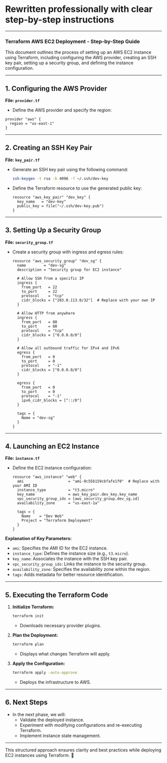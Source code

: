 # Rewritten professionally with clear step-by-step instructions  

---

### **Terraform AWS EC2 Deployment - Step-by-Step Guide**  

This document outlines the process of setting up an AWS EC2 instance using Terraform, including configuring the AWS provider, creating an SSH key pair, setting up a security group, and defining the instance configuration.

---

## **1. Configuring the AWS Provider**  
**File: `provider.tf`**  

- Define the AWS provider and specify the region:  

```hcl
provider "aws" {
  region = "us-east-1"
}
```

---

## **2. Creating an SSH Key Pair**  
**File: `key_pair.tf`**  

- Generate an SSH key pair using the following command:  

  ```bash
  ssh-keygen -t rsa -b 4096 -f ~/.ssh/dev-key
  ```

- Define the Terraform resource to use the generated public key:  

  ```hcl
  resource "aws_key_pair" "dev_key" {
    key_name   = "dev-key"
    public_key = file("~/.ssh/dev-key.pub")
  }
  ```

---

## **3. Setting Up a Security Group**  
**File: `security_group.tf`**  

- Create a security group with ingress and egress rules:  

  ```hcl
  resource "aws_security_group" "dev_sg" {
    name        = "dev-sg"
    description = "Security group for EC2 instance"

    # Allow SSH from a specific IP
    ingress {
      from_port   = 22
      to_port     = 22
      protocol    = "tcp"
      cidr_blocks = ["203.0.113.0/32"]  # Replace with your own IP
    }

    # Allow HTTP from anywhere
    ingress {
      from_port   = 80
      to_port     = 80
      protocol    = "tcp"
      cidr_blocks = ["0.0.0.0/0"]
    }

    # Allow all outbound traffic for IPv4 and IPv6
    egress {
      from_port   = 0
      to_port     = 0
      protocol    = "-1"
      cidr_blocks = ["0.0.0.0/0"]
    }

    egress {
      from_port   = 0
      to_port     = 0
      protocol    = "-1"
      ipv6_cidr_blocks = ["::/0"]
    }

    tags = {
      Name = "dev-sg"
    }
  }
  ```

---

## **4. Launching an EC2 Instance**  
**File: `instance.tf`**  

- Define the EC2 instance configuration:

  ```hcl
  resource "aws_instance" "web" {
    ami                    = "ami-0c55b159cbfafe1f0"  # Replace with your AMI ID
    instance_type          = "t3.micro"
    key_name               = aws_key_pair.dev_key.key_name
    vpc_security_group_ids = [aws_security_group.dev_sg.id]
    availability_zone      = "us-east-1a"

    tags = {
      Name    = "Dev Web"
      Project = "Terraform Deployment"
    }
  }
  ```

**Explanation of Key Parameters:**
- `ami`: Specifies the AMI ID for the EC2 instance.
- `instance_type`: Defines the instance size (e.g., `t3.micro`).
- `key_name`: Associates the instance with the SSH key pair.
- `vpc_security_group_ids`: Links the instance to the security group.
- `availability_zone`: Specifies the availability zone within the region.
- `tags`: Adds metadata for better resource identification.

---

## **5. Executing the Terraform Code**  

1. **Initialize Terraform:**  
   ```bash
   terraform init
   ```
   - Downloads necessary provider plugins.

2. **Plan the Deployment:**  
   ```bash
   terraform plan
   ```
   - Displays what changes Terraform will apply.

3. **Apply the Configuration:**  
   ```bash
   terraform apply -auto-approve
   ```
   - Deploys the infrastructure to AWS.

---

## **6. Next Steps**  

- In the next phase, we will:
  - Validate the deployed instance.
  - Experiment with modifying configurations and re-executing Terraform.
  - Implement instance state management.

---

This structured approach ensures clarity and best practices while deploying EC2 instances using Terraform. 🚀
